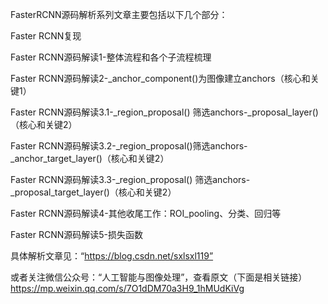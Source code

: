 
FasterRCNN源码解析系列文章主要包括以下几个部分：

Faster RCNN复现

Faster RCNN源码解读1-整体流程和各个子流程梳理

Faster RCNN源码解读2-_anchor_component()为图像建立anchors（核心和关键1）

Faster RCNN源码解读3.1-_region_proposal() 筛选anchors-_proposal_layer()（核心和关键2）

Faster RCNN源码解读3.2-_region_proposal()筛选anchors-_anchor_target_layer()（核心和关键2）

Faster RCNN源码解读3.3-_region_proposal() 筛选anchors-_proposal_target_layer()（核心和关键2）

Faster RCNN源码解读4-其他收尾工作：ROI_pooling、分类、回归等

Faster RCNN源码解读5-损失函数

具体解析文章见：“https://blog.csdn.net/sxlsxl119”

或者关注微信公众号：“人工智能与图像处理”，查看原文（下面是相关链接）
https://mp.weixin.qq.com/s/7O1dDM70a3H9_1hMUdKiVg
